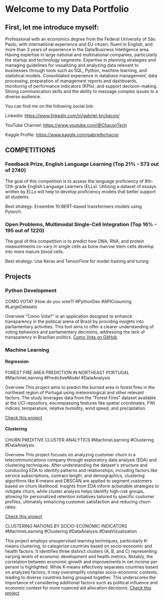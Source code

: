 # Welcome to my Data Portfolio 


## First, let me introduce myself: 

Professional with an economics degree from the Federal University of São Paulo, with international experience and EU citizen, fluent in English, and more than 3 years of experience in the Data/Business Intelligence area. Having expertise in large national and multinational companies, particularly the startup and technology segments. Expertise in planning strategies and managing guidelines for visualizing and analyzing data relevant to businesses through tools such as SQL, Python, machine learning, and statistical models. Consolidated experience in database management, data processing, preparation of management reports and dashboards, monitoring of performance indicators (KPIs), and support decision-making. Strong communication skills and the ability to message complex issues to a diverse audience.

You can find me on the following social link:

Linkedin: https://www.linkedin.com/in/gabriel-brchacon/

YouTube Channel:  https://www.youtube.com/@ChaconTech 

Kaggle Profile: https://www.kaggle.com/gabrielbchacon


## COMPETITIONS  

### Feedback Prize, English Language Learning (Top 21% - 573 out of 2740)

The goal of this competition is to assess the language proficiency of 8th-12th grade English Language Learners (ELLs). Utilizing a dataset of essays written by ELLs will help to develop proficiency models that better support all students.  

Best strategy: Ensemble 10 BERT-based transformers models using Pytorch.
  
### Open Problems, Multimodal Single-Cell Integration (Top 16% - 195 out of 1220)

The goal of this competition is to predict how DNA, RNA, and protein measurements co-vary in single cells as bone marrow stem cells develop into more mature blood cells.

Best strategy: Use Keras and TensorFlow for model training and tuning.


## Projects

### Python Development

COMO VOTA? (How do you vote?) #PythonDev #APICosuming #LargeDatasets

Overview
"Como Vota?" is an application designed to enhance transparency in the political arena of Brazil by providing insights into parliamentary activities. This tool aims to offer a clearer understanding of voting behaviors and parliamentary decisions, addressing the lack of transparency in Brazilian politics.
[Como Vota on GitHub](https://github.com/gabrielbchacon/como_vota_st)

### Machine Learning
#### Regression
FOREST FIRE AREA PREDICTION IN NORTHEAST PORTUGAL #MachineLearning #PredictiveModel #DataAnalysis

Overview
This project aims to predict the burned area in forest fires in the northeast region of Portugal using meteorological and other relevant factors. The study leverages data from the "Forest Fires" dataset available at the UCI repository, encompassing features like spatial coordinates, FWI indices, temperature, relative humidity, wind speed, and precipitation.

[Check this project](https://github.com/gabrielbchacon/my_data_portfolio/blob/9433bcf4e820628527b7caa3fa533fd43e0988e3/Previs%C3%A3o_area_queimada_em_incendios_florestais.ipynb)

#### Clustering
CHURN PREDITIVE CLUSTER ANALYTICS #MachineLearning #Clustering #DataAnalysis

Overview
This project focuses on analyzing customer churn in a telecommunications company through exploratory data analysis (EDA) and clustering techniques. After understanding the dataset's structure and conducting EDA to identify patterns and relationships, including factors like service subscriptions, contract length, and demographics, clustering algorithms like K-means and DBSCAN are applied to segment customers based on churn likelihood. Insights from EDA inform actionable strategies to mitigate churn, while cluster analysis helps identify high-risk groups, allowing for personalized retention initiatives tailored to specific customer profiles, ultimately enhancing customer satisfaction and reducing churn rates.

[Check this project](https://github.com/gabrielbchacon/my_data_portfolio/blob/main/Clustering_Project_Churn_Analysis.ipynb)

CLUSTERING NATIONS BY SOCIO-ECONOMIC INDICATORS #MachineLearning #Clustering #DataAnalysis #DataVizualization

This project employs unsupervised learning techniques, particularly K-means clustering, to categorize countries based on socio-economic and health factors. It identifies three distinct clusters (A, B, and C) representing varying levels of economic development and health metrics. Notably, the correlation between economic growth and improvements in net income per person is highlighted. While K-means effectively separates countries based on analyzed factors, it may oversimplify complex socio-economic contexts, leading to diverse countries being grouped together. This underscores the importance of considering additional factors such as political influence and economic context for more nuanced aid allocation decisions.
[Check this project](https://github.com/gabrielbchacon/my_data_portfolio/blob/main/clustering-countries-by-k-means.ipynb)
